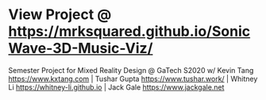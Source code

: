 # View Project @ https://mrksquared.github.io/SonicWave-3D-Music-Viz/

Semester Project for Mixed Reality Design @ GaTech S2020
w/ 
Kevin Tang https://www.kxtang.com | Tushar Gupta https://www.tushar.work/ | Whitney Li https://whitney-li.github.io | Jack Gale https://www.jackgale.net
